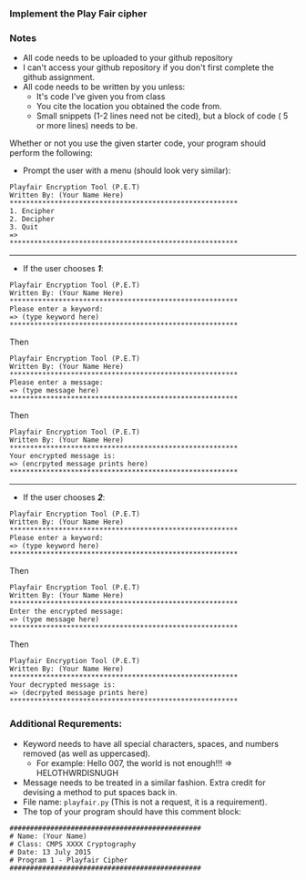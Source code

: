 ### Implement the Play Fair cipher

### Notes

- All code needs to be uploaded to your github repository
- I can't access your github repository if you don't first complete the github assignment.
- All code needs to be written by you unless:
    - It's code I've given you from class
    - You cite the location you obtained the code from.
    - Small snippets (1-2 lines need not be cited), but a block of code ( 5 or more lines) needs to be.

Whether or not you use the given starter code, your program should perform the following:

- Prompt the user with a menu (should look very similar):

```
Playfair Encryption Tool (P.E.T)
Written By: (Your Name Here)
********************************************************
1. Encipher
2. Decipher
3. Quit
=>
********************************************************
```

-----

- If the user chooses ___1___:

```
Playfair Encryption Tool (P.E.T)
Written By: (Your Name Here)
********************************************************
Please enter a keyword: 
=> (type keyword here)
********************************************************
```

Then

```
Playfair Encryption Tool (P.E.T)
Written By: (Your Name Here)
********************************************************
Please enter a message: 
=> (type message here)
********************************************************
```

Then

```
Playfair Encryption Tool (P.E.T)
Written By: (Your Name Here)
********************************************************
Your encrypted message is:  
=> (encrpyted message prints here)
********************************************************
```

-----

- If the user chooses ___2___:

```
Playfair Encryption Tool (P.E.T)
Written By: (Your Name Here)
********************************************************
Please enter a keyword: 
=> (type keyword here)
********************************************************
```

Then

```
Playfair Encryption Tool (P.E.T)
Written By: (Your Name Here)
********************************************************
Enter the encrypted message: 
=> (type message here)
********************************************************
```

Then

```
Playfair Encryption Tool (P.E.T)
Written By: (Your Name Here)
********************************************************
Your decrypted message is:  
=> (decrpyted message prints here)
********************************************************
```

### Additional Requrements:

- Keyword needs to have all special characters, spaces, and numbers removed (as well as uppercased).
    - For example: Hello 007, the world is not enough!!! => HELOTHWRDISNUGH
- Message needs to be treated in a similar fashion. Extra credit for devising a method to put spaces back in.
- File name: `playfair.py` (This is not a request, it is a requirement).
- The top of your program should have this comment block:

```
###############################################
# Name: (Your Name)
# Class: CMPS XXXX Cryptography
# Date: 13 July 2015
# Program 1 - Playfair Cipher
###############################################
```



